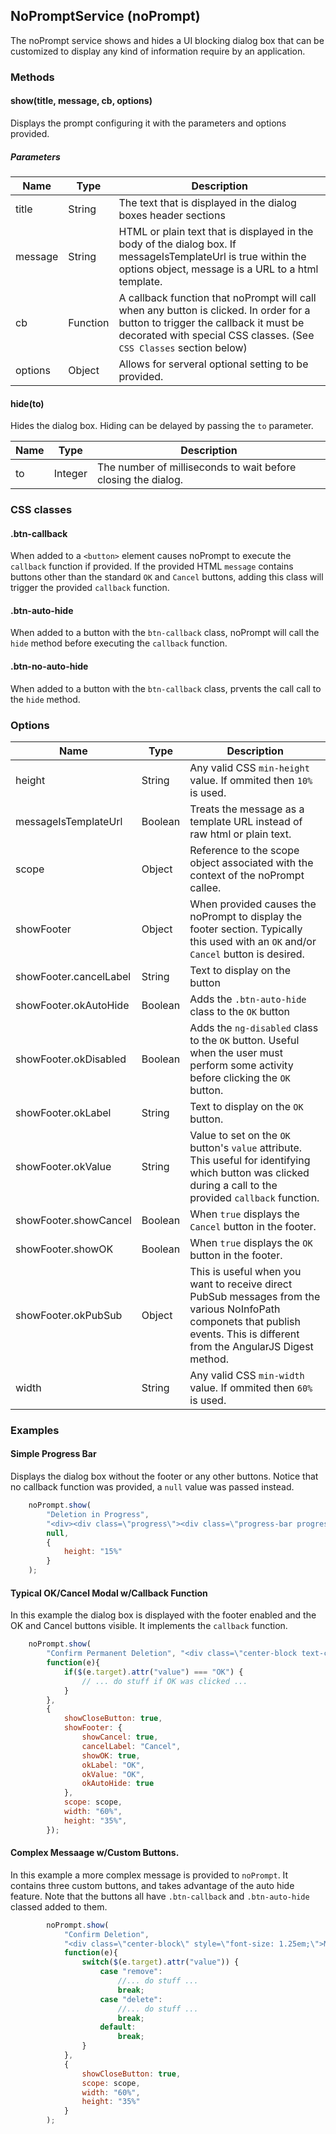 ## NoPromptService (noPrompt)

The noPrompt service shows and hides a UI blocking dialog box that can be customized to
display any kind of information require by an application.

### Methods

#### show(title, message, cb, options)

Displays the prompt configuring it with the parameters and options provided.

##### Parameters

|Name|Type|Description|
|----|----|-----------|
|title|String|The text that is displayed in the dialog boxes header sections|
|message|String|HTML or plain text that is displayed in the body of the dialog box. If messageIsTemplateUrl is true within the options object, message is a URL to a html template.|
|cb|Function|A callback function that noPrompt will call when any button is clicked. In order for a button to trigger the  callback it must be decorated with special CSS classes.  (See `CSS Classes` section below)|
|options|Object|Allows for serveral optional setting to be provided.|

#### hide(to)

Hides the dialog box.  Hiding can be delayed by passing the `to` parameter.

|Name|Type|Description|
|----|----|-----------|
|to|Integer|The number of milliseconds to wait before closing the dialog.

### CSS classes

#### .btn-callback

When added to a `<button>` element causes noPrompt to execute the `callback`
function if provided.  If the provided HTML `message` contains buttons other than the
standard `OK` and `Cancel` buttons, adding this class will trigger the
provided `callback` function.

#### .btn-auto-hide

When added to a button with the `btn-callback` class, noPrompt will
call the `hide` method before executing the `callback` function.

#### .btn-no-auto-hide

When added to a button with the `btn-callback` class, prvents the call
call to the `hide` method.

### Options

|Name|Type|Description|
|----|----|-----------|
|height|String|Any valid CSS `min-height` value.  If ommited then `10%` is used.|
 |messageIsTemplateUrl|Boolean|Treats the message as a template URL instead of raw html or plain text.|
|scope|Object|Reference to the scope object associated with the context of the noPrompt callee.|
|showFooter|Object|When provided causes the noPrompt to display the footer section. Typically this used with an `OK` and/or `Cancel` button is desired.|
|showFooter.cancelLabel|String|Text to display on the button|
|showFooter.okAutoHide|Boolean|Adds the `.btn-auto-hide` class to the `OK` button|
|showFooter.okDisabled|Boolean|Adds the `ng-disabled` class to the `OK` button. Useful when the user must perform some activity before clicking the `OK` button.|
|showFooter.okLabel|String|Text to display on the `OK` button.|
|showFooter.okValue|String|Value to set on the `OK` button's `value` attribute. This useful for identifying which button was clicked during a call to the provided `callback` function.|
|showFooter.showCancel|Boolean|When `true` displays the `Cancel` button in the footer.|
|showFooter.showOK|Boolean|When `true` displays the `OK` button in the footer.|
|showFooter.okPubSub|Object|This is useful when you want to receive direct PubSub messages from the various NoInfoPath componets that publish events.  This is different from the AngularJS Digest method.|
|width|String|Any valid CSS `min-width` value.  If ommited then `60%` is used.|

### Examples

#### Simple Progress Bar

Displays the dialog box without the footer or any other buttons. Notice that
no callback function was provided, a `null` value was passed instead.

```js
	noPrompt.show(
		"Deletion in Progress",
		"<div><div class=\"progress\"><div class=\"progress-bar progress-bar-info progress-bar-striped active\" role=\"progressbar\" aria-valuenow=\"100\" aria-valuemin=\"100\" aria-valuemax=\"100\" style=\"width: 100%\"></div></div></div>",
		null,
		{
			height: "15%"
		}
	);
```

#### Typical OK/Cancel Modal w/Callback Function

In this example the dialog box is displayed with the footer enabled and
the OK and Cancel buttons visible.  It implements the `callback` function.

```js
	noPrompt.show(
		"Confirm Permanent Deletion", "<div class=\"center-block text-center\" style=\"font-size: 1.25em; width: 80%\"><b class=\"text-danger\">WARNING: THIS ACTION IS NOT REVERSABLE<br/>ALL USERS WILL BE AFFECTED BY THIS ACTION</b></div><div>Click OK to proceed, or Cancel to abort this operation.</div>",
		function(e){
			if($(e.target).attr("value") === "OK") {
				// ... do stuff if OK was clicked ...
			}
		},
		{
			showCloseButton: true,
			showFooter: {
				showCancel: true,
				cancelLabel: "Cancel",
				showOK: true,
				okLabel: "OK",
				okValue: "OK",
				okAutoHide: true
			},
			scope: scope,
			width: "60%",
			height: "35%",
		});
```

#### Complex Messaage w/Custom Buttons.

In this example a more complex message is provided to `noPrompt`.
It contains three custom buttons, and takes advantage of the auto hide feature.
Note that the buttons all have `.btn-callback` and `.btn-auto-hide` classed added to them.
```js
		noPrompt.show(
			"Confirm Deletion",
			"<div class=\"center-block\" style=\"font-size: 1.25em;\">Message Goes Here</div><div style=\"width: 60%\" class=\"center-block\"><button type=\"button\" class=\"btn btn-danger btn-block btn-callback btn-auto-hide\" value=\"delete\">Permanently Delete Selected Items</button><button type=\"button\" class=\"btn btn-info btn-block btn-callback btn-auto-hide\" value=\"remove\">Removed Selected from this Device Only</button><button type=\"button\" class=\"btn btn-default btn-block btn-callback btn-auto-hide\" value=\"cancel\">Cancel, Do Not Remove or Delete</button></div>",
			function(e){
				switch($(e.target).attr("value")) {
					case "remove":
						//... do stuff ...
						break;
					case "delete":
						//... do stuff ...
						break;
					default:
						break;
				}
			},
			{
				showCloseButton: true,
				scope: scope,
				width: "60%",
				height: "35%"
			}
		);
```

